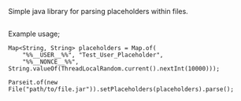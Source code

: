 Simple java library for parsing placeholders within files.
##

Example usage;
```
Map<String, String> placeholders = Map.of(
    "%%__USER__%%", "Test_User_Placeholder", 
    "%%__NONCE__%%", String.valueOf(ThreadLocalRandom.current().nextInt(10000)));

Parseit.of(new File("path/to/file.jar")).setPlaceholders(placeholders).parse();
```
